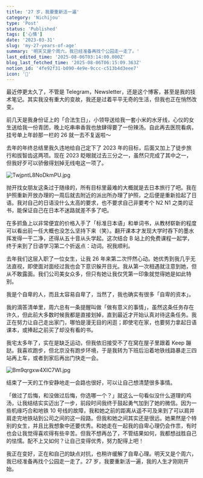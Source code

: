 ```yaml
---
title: '27 岁，我要重新活一遍'
category: 'Nichijou'
type: 'Post'
status: 'Published'
tags: ['心情']
date: '2023-03-31'
slug: 'my-27-years-of-age'
summary: '明天又是个周六，我已经准备再找个公园走一走了。'
last_edited_time: '2025-08-06T03:14:00.000Z'
blog_last_fetched_time: '2025-08-06T06:15:09.363Z'
notion_id: '4fe92f31-b090-4e9e-9ccc-c513b4d3eee7'
icon: '💟'
---
```


最近停更太久了，不管是 Telegram，Newsletter，还是这个博客，甚至是我的技术笔记。其实我没有重大的变故，我还是过着平平无奇的生活，但我也正在悄然改变。

前几天是我身份证上的「合法生日」，小领导送给我一套小米的水牙线，心仪的女生送给我一份青团，晚上吃串串香我也放肆得要了一份辣汤。自此再去医院看病，挂号单上年龄那一栏的 26 就一去不复返啦～

去年的年终总结里我久违地给自己定下了 2023 年的目标，后面又加上了徒步旅行和拔智齿这两项。现在 2023 眨眼就过去三分之一，虽然只完成了其中之一，但我好歹可以骄傲得划掉无线电这一项了。

![TwjpntL8NoDkmPU.jpg](https://cdn.sa.net/2024/03/16/TwjpntL8NoDkmPU.jpg)

抛开找女朋友这条过于随缘的，所有目标里最难的大概就是去日本旅行了吧。我在护照重新开放办理的一周后就去附近的派出所办理了护照，之后便是重新拾起了日语。我对自己的日语没什么太高的要求，也不要求自己非要考个 N2 N1 之类的证书，能保证自己在日本不迷路就差不多了吧。

在多抓鱼上以非常便宜的价格入手了「标准日本语」和单词书，从教材崭新的程度可以看出前一任大概也没怎么坚持下来（笑）。翻开课本才发现大学时吞下的墨水挥发得一干二净，还得从五十音从头学起。这次结合 B 站上的免费课程一起学，终于来到了日语学习第二个折返点：动词。祝我顺利。

去年我们这层入职了一位女生，让我 26 年来第二次怦然心动。她优秀到我几乎无法直视，即使面对面经过我也会下意识躲开目光。我从第一次相遇就注意到她，但从不敢露面。我们公司美女众多，但只有她让我仅凭第一印象就觉得她是如此特别。

我是个自卑的人，而且太容易自卑了，当然了，我也确实有很多「自卑的资本」。

我的滴答清单里，周六总有一条提醒叫做「做有意义的事情」，虽然这条任务存在许久，但此前大多数时候我都是直接划掉，直到最近才开始认真对待这条任务。我正在努力让自己走出家门，哪怕是漫无目的闲逛；即使宅在家，也要努力拿起日语课本，或捧起之前买了却没有看的书。

我宅太多年了，实在是缺乏运动，但我依旧接受不了在窝在屋子里跟着 Keep 蹦跶。我喜欢跑步，但北京没有跑步环境，于是我转为下班后沿着地铁线路暴走三四站再上车，或者到家后再出门快走一会。

![Bm9qrgxw4XIC7Wl.jpg](https://cdn.sa.net/2024/03/16/Bm9qrgxw4XIC7Wl.jpg)

结束了一天的工作安静地走一会路也很好，可以让自己想清楚很多事情。

「做过了后悔，和没做过后悔，你选哪一个？」就这么一句看似没什么道理的鸡汤，让我结结实实迈出了一步，前段时间我终于鼓起勇气加到了她的微信。因为一些机缘巧合和地铁 10 号线的故障，我和她之前的距离从遥不可及来到了可以肩并肩走完地铁站到公司之间的这一段路。但我和她之间其实还是很远。她果然是个特别的女生，并且比我想象中还要优秀。和她走在一起我的自卑心理仍会作祟，有时也会让我觉得喜欢得有些辛苦。但我不想再怂了，不管结果如何，我都想战胜自己的怯懦。配不上又如何？让自己变得优秀，努力配得上吧！

我正在变好，正在和自己的缺点对抗，也稍许缓解了自卑心理。明天又是个周六，我已经准备再找个公园走一走了。27 岁，我要重新活一遍，我的人生才刚刚开始。
